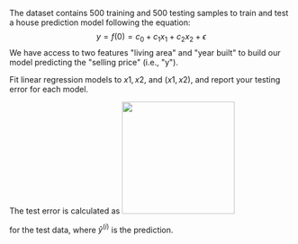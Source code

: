 The dataset contains 500 training and 500 testing samples to train and test a house prediction model following the equation: $$y = f(0) = c_0 + c_1 x_{1} + c_2 x_{2} + \epsilon$$
We have access to two features "living area" and "year built" to build our model predicting the "selling price" (i.e., "y").

Fit linear regression models to $x1, x2$, and $(x1, x2)$, and report your testing error for each model.

The test error is calculated as <img width=200 src="https://github.com/Aparnak12/ML-Fundamentals/assets/51270673/680bac85-ec1b-46f6-ad4b-e63a6c384bd3)https://github.com/Aparnak12/ML-Fundamentals/assets/51270673/680bac85-ec1b-46f6-ad4b-e63a6c384bd3">

for the test data, where $\hat{y}^{(i)}$ is the prediction.
